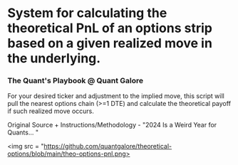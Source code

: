 # System for calculating the theoretical PnL of an options strip based on a given realized move in the underlying.

### The Quant's Playbook @ Quant Galore

For your desired ticker and adjustment to the implied move, this script will pull the nearest options chain (>=1 DTE) and calculate the theoretical payoff if such realized move occurs.

Original Source + Instructions/Methodology - "2024 Is a Weird Year for Quants... "

<img src = "https://github.com/quantgalore/theoretical-options/blob/main/theo-options-pnl.png>
